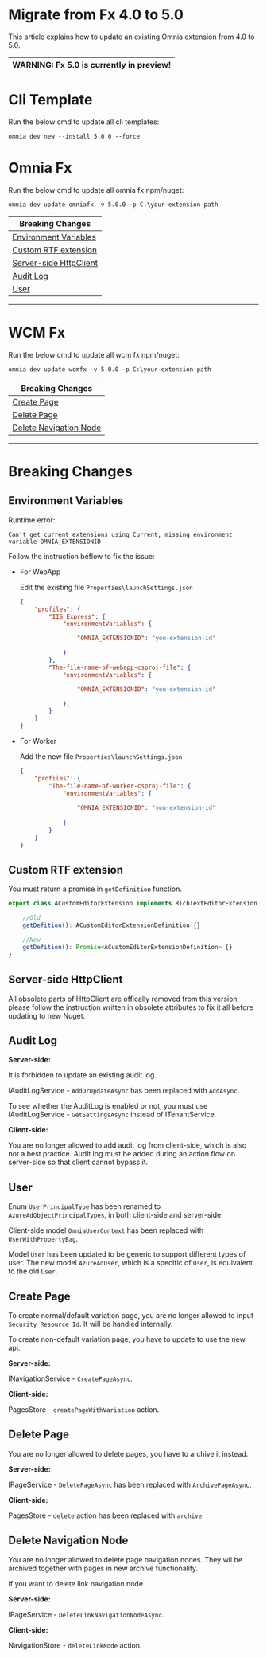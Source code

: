 # Migrate from Fx 4.0 to 5.0

This article explains how to update an existing Omnia extension from 4.0 to 5.0.

| WARNING: Fx 5.0 is currently in preview! |
| --- |

# Cli Template

Run the below cmd to update all cli templates:

```
omnia dev new --install 5.0.0 --force
```

# Omnia Fx 

Run the below cmd to update all omnia fx npm/nuget:

```
omnia dev update omniafx -v 5.0.0 -p C:\your-extension-path
```

| Breaking Changes |
| --- |
| [Environment Variables](#environment-variables)|
| [Custom RTF extension](#custom-rtf-extension)|
| [Server-side HttpClient](#server-side-httpclient)|
| [Audit Log](#audit-log)|
| [User](#user )|


---

# WCM Fx

Run the below cmd to update all wcm fx npm/nuget:

```
omnia dev update wcmfx -v 5.0.0 -p C:\your-extension-path
```

| Breaking Changes |
| --- |
| [Create Page](#create-page)|
| [Delete Page](#delete-page)|
| [Delete Navigation Node](#delete-navigation-node)|

---

# Breaking Changes

## Environment Variables 

Runtime error: 

    Can't get current extensions using Current, missing environment variable OMNIA_EXTENSIONID

Follow the instruction beflow to fix the issue:

-   For WebApp
  
    Edit the existing file `Properties\launchSettings.json`

    ```json
    {
        "profiles": {
            "IIS Express": {
                "environmentVariables": {

                    "OMNIA_EXTENSIONID": "you-extension-id"

                }
            },
            "The-file-name-of-webapp-csproj-file": { 
                "environmentVariables": {

                    "OMNIA_EXTENSIONID": "you-extension-id"

                },
            }
        }
    }
    ```

-   For Worker

    Add the new file `Properties\launchSettings.json`

    ```json
    {
        "profiles": {
            "The-file-name-of-worker-csproj-file": {
                "environmentVariables": {
                
                    "OMNIA_EXTENSIONID": "you-extension-id"
                    
                }
            }
        }
    }
    ```

## Custom RTF extension

You must return a promise in `getDefinition` function.

```ts
export class ACustomEditorExtension implements RichTextEditorExtension {

    //Old
    getDefition(): ACustomEditorExtensionDefinition {}

    //New
    getDefition(): Promise<ACustomEditorExtensionDefinition> {}
}
```

## Server-side HttpClient

All obsolete parts of HttpClient are offically removed from this version, please follow the instruction written in obsolete attributes to fix it all before updating to new Nuget.

## Audit Log

**Server-side:**

It is forbidden to update an existing audit log. 

IAuditLogService - `AddOrUpdateAsync` has been replaced with `AddAsync`.

To see whether the AuditLog is enabled or not, you must use IAuditLogService - `GetSettingsAsync` instead of ITenantService. 

**Client-side:**

You are no longer allowed to add audit log from client-side, which is also not a best practice. Audit log must be added during an action flow on server-side so that client cannot bypass it.

## User

Enum `UserPrincipalType` has been renamed to `AzureAdObjectPrincipalTypes`, in both client-side and server-side.

Client-side model `OmniaUserContext` has been replaced with `UserWithPropertyBag`.

Model `User` has been updated to be generic to support different types of user. The new model `AzureAdUser`, which is a specific of `User`, is equivalent to the old `User`.

## Create Page

To create normal/default variation page, you are no longer allowed to input `Security Resource Id`. It will be handled internally.

To create non-default variation page, you have to update to use the new api.

**Server-side:**

INavigationService - `CreatePageAsync`.

**Client-side:**

PagesStore - `createPageWithVariation` action.

## Delete Page

You are no longer allowed to delete pages, you have to archive it instead.

**Server-side:**

IPageService - `DeletePageAsync` has been replaced with `ArchivePageAsync`.

**Client-side:**

PagesStore - `delete` action has been replaced with `archive`.

## Delete Navigation Node

You are no longer allowed to delete page navigation nodes. They wil be archived together with pages in new archive functionality.

If you want to delete link navigation node.

**Server-side:**

IPageService - `DeleteLinkNavigationNodeAsync`.

**Client-side:**

NavigationStore - `deleteLinkNode` action.
